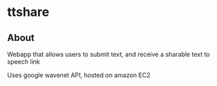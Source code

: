 # ttshare

## About
Webapp that allows users to submit text, and receive a sharable text to speech link

Uses google wavenet API, hosted on amazon EC2

